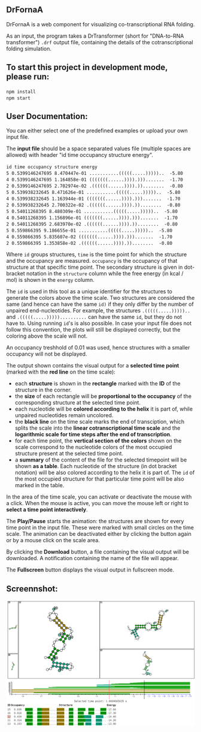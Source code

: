 ## DrFornaA
DrFornaA is a web component for visualizing co-transcriptional RNA folding.

As an input, the program takes a DrTransformer (short for "DNA-to-RNA transformer") `.drf` output file, containing the details of the cotranscriptional folding simulation.

## To start this project in development mode, please run:

  `npm install`  
  `npm start`

## User Documentation:
You can either select one of the predefined examples or upload your own input file. 

The **input file** should be a space separated values file (multiple spaces are allowed) with header "id time occupancy structure energy".

`id time occupancy structure energy`\
`5 0.5399146247695 8.470447e-01 ...........(((((.....)))))..  -5.80`\
`4 0.5399146247695 1.164858e-01 (((((((......)))).))).......  -1.70`\
`2 0.5399146247695 2.702974e-02 .((((((......)))).))........  -0.80`\
`5 0.539938232645 8.471626e-01 ...........(((((.....)))))..  -5.80`\
`4 0.539938232645 1.163944e-01 (((((((......)))).))).......  -1.70`\
`2 0.539938232645 2.700322e-02 .((((((......)))).))........  -0.80`\
`5 0.54011268395 8.480309e-01 ...........(((((.....)))))..  -5.80`\
`4 0.54011268395 1.156896e-01 (((((((......)))).))).......  -1.70`\
`2 0.54011268395 2.683970e-02 .((((((......)))).))........  -0.80`\
`5 0.559866395 9.186655e-01 ...........(((((.....)))))..  -5.80`\
`4 0.559866395 5.835607e-02 (((((((......)))).))).......  -1.70`\
`2 0.559866395 1.353858e-02 .((((((......)))).))........  -0.80`

Where `id` groups structures, `time` is the time point for which the structure and the occupancy are measured. `occupancy` is the occupancy of that structure at that specific time point. The secondary structure is given in dot-bracket notation in the `structure` column while the free energy (in kcal / mol) is shown in the `energy` column.

The `id` is used in this tool as a unique identifier for the structures to generate the colors above the time scale. Two structures are considered the same (and hence can have the same `id)` if they only differ by the number of unpaired end-nucleotides. For example, the structures  `.(((((.....)))))..` and `.(((((.....)))))..........` can have the same `id`, but they do not have to. Using running `id`'s is also possible. In case your input file does not follow this convention, the plots will still be displayed correctly, but the coloring above the scale will not. 

An occupancy treshhold of 0.01 was used, hence structures with a smaller occupancy will not be displayed.

The output shown contains the visual output for a **selected time point** (marked with the **red line** on the time scale): 
- each **structure** is shown in the **rectangle** marked with the **ID** of the structure in the corner.
- the **size** of each rectangle will be **proportional to the occupancy** of the corresponding structure at the selected time point.
- each nucleotide will be **colored according to the helix** it is part of, while unpaired nucleotides remain uncolored.
- the **black line** on the time scale marks the end of transciption, which splits the scale into the **linear cotranscriptional time scale** and the **logarithmic scale for time steps after the end of transcription**.
- for each time point, the **vertical section of the colors** shown on the scale correspond to the nucleotide colors of the most occupied structure present at the selected time point.
- a **summary** of the content of the file for the selected timepoint will be shown **as a table**. Each nucleotide of the structure (in dot bracket notation) will be also colored according to the helix it is part of. The `id` of the most occupied structure for that particular time point will be also marked in the table.

In the area of the time scale, you can activate or deactivate the mouse with a click. When the mouse is active, you can move the mouse left or right to **select a time point interactively**.

The **Play/Pause** starts the animation: the structures are shown for every time point in the input file. These were marked with small circles on the time scale.  The animation can be deactivated either by clicking the button again or by a mouse click on the scale area.

By clicking the **Download** button, a file containing the visual output will be downloaded. A notification containing the name of the file will appear.

The **Fullscreen** button displays the visual output in fullscreen mode.

## Screennshot:
<img src="/public/Screenshot.png"> 
